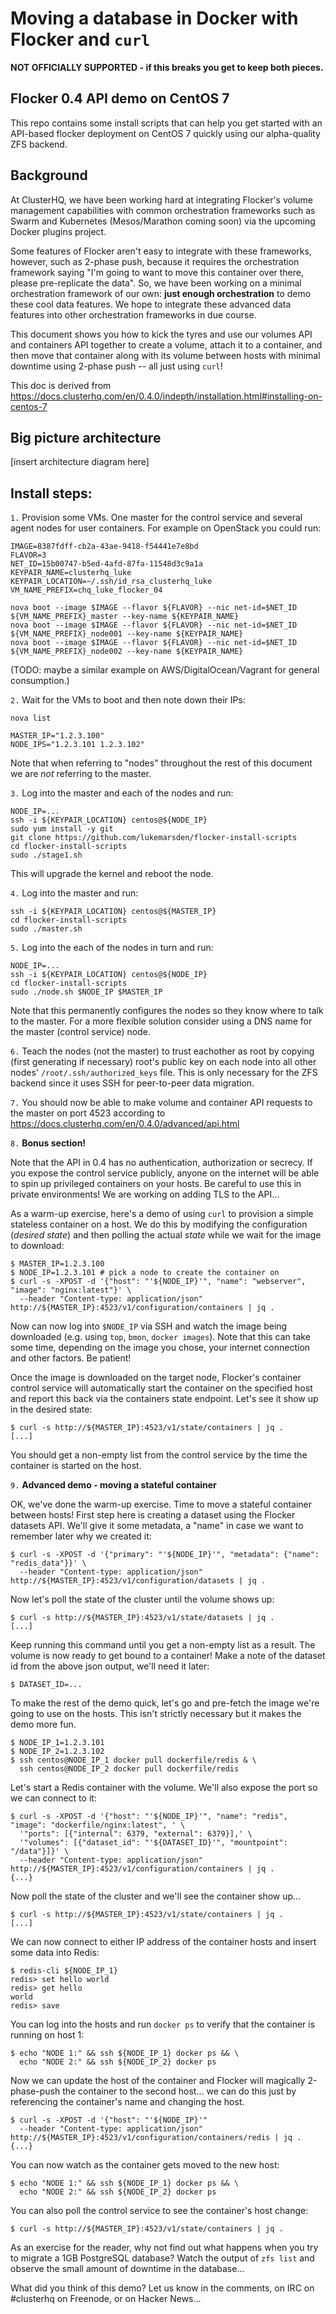 # Moving a database in Docker with Flocker and `curl`

**NOT OFFICIALLY SUPPORTED - if this breaks you get to keep both pieces.**

## Flocker 0.4 API demo on CentOS 7

This repo contains some install scripts that can help you get started with an API-based flocker deployment on CentOS 7 quickly using our alpha-quality ZFS backend.

## Background

At ClusterHQ, we have been working hard at integrating Flocker's volume management capabilities with common orchestration frameworks such as Swarm and Kubernetes (Mesos/Marathon coming soon) via the upcoming Docker plugins project.

Some features of Flocker aren't easy to integrate with these frameworks, however, such as 2-phase push, because it requires the orchestration framework saying "I'm going to want to move this container over there, please pre-replicate the data". So, we have been working on a minimal orchestration framework of our own: **just enough orchestration** to demo these cool data features. We hope to integrate these advanced data features into other orchestration frameworks in due course.

This document shows you how to kick the tyres and use our volumes API and containers API together to create a volume, attach it to a container, and then move that container along with its volume between hosts with minimal downtime using 2-phase push -- all just using `curl`!

This doc is derived from https://docs.clusterhq.com/en/0.4.0/indepth/installation.html#installing-on-centos-7

## Big picture architecture
[insert architecture diagram here]

## Install steps:

`1.` Provision some VMs. One master for the control service and several agent nodes for user containers. For example on OpenStack you could run:

```
IMAGE=8387fdff-cb2a-43ae-9418-f54441e7e8bd
FLAVOR=3
NET_ID=15b00747-b5ed-4afd-87fa-11548d3c9a1a
KEYPAIR_NAME=clusterhq_luke
KEYPAIR_LOCATION=~/.ssh/id_rsa_clusterhq_luke
VM_NAME_PREFIX=chq_luke_flocker_04

nova boot --image $IMAGE --flavor ${FLAVOR} --nic net-id=$NET_ID ${VM_NAME_PREFIX}_master --key-name ${KEYPAIR_NAME}
nova boot --image $IMAGE --flavor ${FLAVOR} --nic net-id=$NET_ID ${VM_NAME_PREFIX}_node001 --key-name ${KEYPAIR_NAME}
nova boot --image $IMAGE --flavor ${FLAVOR} --nic net-id=$NET_ID ${VM_NAME_PREFIX}_node002 --key-name ${KEYPAIR_NAME}
```

(TODO: maybe a similar example on AWS/DigitalOcean/Vagrant for general consumption.)

`2.` Wait for the VMs to boot and then note down their IPs:
```
nova list

MASTER_IP="1.2.3.100"
NODE_IPS="1.2.3.101 1.2.3.102"
```

Note that when referring to "nodes" throughout the rest of this document we are *not* referring to the master.

`3.` Log into the master and each of the nodes and run:

```
NODE_IP=...
ssh -i ${KEYPAIR_LOCATION} centos@${NODE_IP}
sudo yum install -y git
git clone https://github.com/lukemarsden/flocker-install-scripts
cd flocker-install-scripts
sudo ./stage1.sh
```

This will upgrade the kernel and reboot the node.

`4.` Log into the master and run:

```
ssh -i ${KEYPAIR_LOCATION} centos@${MASTER_IP}
cd flocker-install-scripts
sudo ./master.sh
```

`5.` Log into the each of the nodes in turn and run:

```
NODE_IP=...
ssh -i ${KEYPAIR_LOCATION} centos@${NODE_IP}
cd flocker-install-scripts
sudo ./node.sh $NODE_IP $MASTER_IP
```

Note that this permanently configures the nodes so they know where to talk to the master.
For a more flexible solution consider using a DNS name for the master (control service) node.

`6.` Teach the nodes (not the master) to trust eachother as root by copying (first generating if necessary) root's public key on each node into all other nodes' `/root/.ssh/authorized_keys` file.
This is only necessary for the ZFS backend since it uses SSH for peer-to-peer data migration.

`7.` You should now be able to make volume and container API requests to the master on port 4523 according to https://docs.clusterhq.com/en/0.4.0/advanced/api.html

`8.` **Bonus section!**

Note that the API in 0.4 has no authentication, authorization or secrecy. If you expose the control service publicly, anyone on the internet will be able to spin up privileged containers on your hosts. Be careful to use this in private environments! We are working on adding TLS to the API...

As a warm-up exercise, here's a demo of using `curl` to provision a simple stateless container on a host. We do this by modifying the configuration (*desired state*) and then polling the actual *state* while we wait for the image to download:

```
$ MASTER_IP=1.2.3.100
$ NODE_IP=1.2.3.101 # pick a node to create the container on
$ curl -s -XPOST -d '{"host": "'${NODE_IP}'", "name": "webserver", "image": "nginx:latest"}' \
  --header "Content-type: application/json" http://${MASTER_IP}:4523/v1/configuration/containers | jq .
```

Now can now log into `$NODE_IP` via SSH and watch the image being downloaded (e.g. using `top`, `bmon`, `docker images`). Note that this can take some time, depending on the image you chose, your internet connection and other factors. Be patient!

Once the image is downloaded on the target node, Flocker's container control service will automatically start the container on the specified host and report this back via the containers state endpoint. Let's see it show up in the desired state:

```
$ curl -s http://${MASTER_IP}:4523/v1/state/containers | jq .
[...]
```

You should get a non-empty list from the control service by the time the container is started on the host.

`9.` **Advanced demo - moving a stateful container**

OK, we've done the warm-up exercise. Time to move a stateful container between hosts! First step here is creating a dataset using the Flocker datasets API. We'll give it some metadata, a "name" in case we want to remember later why we created it:

```
$ curl -s -XPOST -d '{"primary": "'${NODE_IP}'", "metadata": {"name": "redis_data"}}' \
  --header "Content-type: application/json" http://${MASTER_IP}:4523/v1/configuration/datasets | jq .
```

Now let's poll the state of the cluster until the volume shows up:
```
$ curl -s http://${MASTER_IP}:4523/v1/state/datasets | jq .
[...]
```

Keep running this command until you get a non-empty list as a result. The volume is now ready to get bound to a container! Make a note of the dataset id from the above json output, we'll need it later:

```
$ DATASET_ID=...
```

To make the rest of the demo quick, let's go and pre-fetch the image we're going to use on the hosts. This isn't strictly necessary but it makes the demo more fun.

```
$ NODE_IP_1=1.2.3.101
$ NODE_IP_2=1.2.3.102
$ ssh centos@NODE_IP_1 docker pull dockerfile/redis & \
  ssh centos@NODE_IP_2 docker pull dockerfile/redis
```

Let's start a Redis container with the volume. We'll also expose the port so we can connect to it:

```
$ curl -s -XPOST -d '{"host": "'${NODE_IP}'", "name": "redis", "image": "dockerfile/nginx:latest", ' \
  '"ports": [{"internal": 6379, "external": 6379}],' \
  '"volumes": [{"dataset_id": "'${DATASET_ID}'", "mountpoint": "/data"}]}' \
  --header "Content-type: application/json" http://${MASTER_IP}:4523/v1/configuration/containers | jq .
{...}
```

Now poll the state of the cluster and we'll see the container show up...

```
$ curl -s http://${MASTER_IP}:4523/v1/state/containers | jq .
[...]
```

We can now connect to either IP address of the container hosts and insert some data into Redis:

```
$ redis-cli ${NODE_IP_1}
redis> set hello world
redis> get hello
world
redis> save
```

You can log into the hosts and run `docker ps` to verify that the container is running on host 1:
```
$ echo "NODE 1:" && ssh ${NODE_IP_1} docker ps && \
  echo "NODE 2:" && ssh ${NODE_IP_2} docker ps
```

Now we can update the host of the container and Flocker will magically 2-phase-push the container to the second host... we can do this just by referencing the container's name and changing the host.

```
$ curl -s -XPOST -d '{"host": "'${NODE_IP}'"
  --header "Content-type: application/json" http://${MASTER_IP}:4523/v1/configuration/containers/redis | jq .
{...}
```

You can now watch as the container gets moved to the new host:

```
$ echo "NODE 1:" && ssh ${NODE_IP_1} docker ps && \
  echo "NODE 2:" && ssh ${NODE_IP_2} docker ps
```

You can also poll the control service to see the container's host change:

```
$ curl -s http://${MASTER_IP}:4523/v1/state/containers | jq .
```

As an exercise for the reader, why not find out what happens when you try to migrate a 1GB PostgreSQL database? Watch the output of `zfs list` and observe the small amount of downtime in the database...

What did you think of this demo? Let us know in the comments, on IRC on #clusterhq on Freenode, or on Hacker News...

